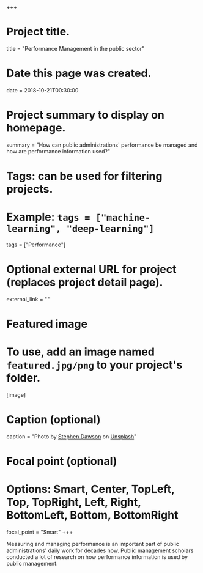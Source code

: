 +++
# Project title.
title = "Performance Management in the public sector"

# Date this page was created.
date = 2018-10-21T00:30:00

# Project summary to display on homepage.
summary = "How can public administrations' performance be managed and how are performance information used?"

# Tags: can be used for filtering projects.
# Example: `tags = ["machine-learning", "deep-learning"]`
tags = ["Performance"]

# Optional external URL for project (replaces project detail page).
external_link = ""

# Featured image
# To use, add an image named `featured.jpg/png` to your project's folder. 
[image]
  # Caption (optional)
  caption = "Photo by [Stephen Dawson](https://unsplash.com/@srd844) on [Unsplash](https://unsplash.com/photos/qwtCeJ5cLYs)"
  
  # Focal point (optional)
  # Options: Smart, Center, TopLeft, Top, TopRight, Left, Right, BottomLeft, Bottom, BottomRight
  focal_point = "Smart"
+++

Measuring and managing performance is an important part of public administrations' daily work for decades now. Public management scholars conducted a lot of research on how performance information is used by public management. 




